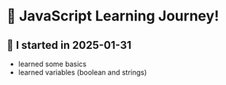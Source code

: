 # 🚀 JavaScript Learning Journey!

## 📅 I started in 2025-01-31

-  learned some basics
-  learned variables (boolean and strings)
